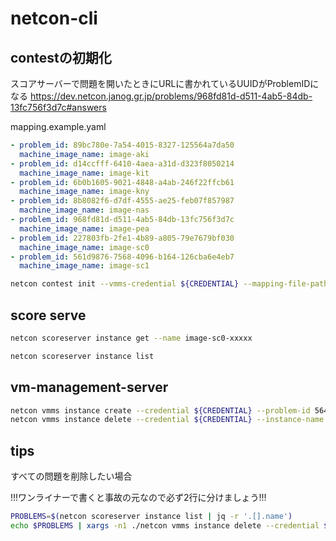 # netcon-cli

## contestの初期化

スコアサーバーで問題を開いたときにURLに書かれているUUIDがProblemIDになる
https://dev.netcon.janog.gr.jp/problems/968fd81d-d511-4ab5-84db-13fc756f3d7c#answers

mapping.example.yaml
```yaml
- problem_id: 89bc780e-7a54-4015-8327-125564a7da50
  machine_image_name: image-aki
- problem_id: d14ccfff-6410-4aea-a31d-d323f8050214
  machine_image_name: image-kit
- problem_id: 6b0b1605-9021-4848-a4ab-246f22ffcb61
  machine_image_name: image-kny
- problem_id: 8b8082f6-d7df-4555-ae25-feb07f857987
  machine_image_name: image-nas
- problem_id: 968fd81d-d511-4ab5-84db-13fc756f3d7c
  machine_image_name: image-pea
- problem_id: 227803fb-2fe1-4b89-a805-79e7679bf030
  machine_image_name: image-sc0
- problem_id: 561d9876-7568-4096-b164-126cba6e4eb7
  machine_image_name: image-sc1
```

```bash
netcon contest init --vmms-credential ${CREDENTIAL} --mapping-file-path ./mapping.yaml --count 1
```

## score serve

```bash
netcon scoreserver instance get --name image-sc0-xxxxx

netcon scoreserver instance list
```

## vm-management-server

```bash
netcon vmms instance create --credential ${CREDENTIAL} --problem-id 564c4898-c55c-460f-ad0a-eab5a539514f --machine-image-name image-sc0
netcon vmms instance delete --credential ${CREDENTIAL} --instance-name image-sc0-rxfe9
```

## tips

すべての問題を削除したい場合

!!!ワンライナーで書くと事故の元なので必ず2行に分けましょう!!!

```bash
PROBLEMS=$(netcon scoreserver instance list | jq -r '.[].name')
echo $PROBLEMS | xargs -n1 ./netcon vmms instance delete --credential ${CREDENTIAL} --instance-name
```
